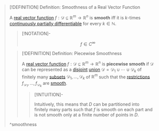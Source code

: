 >[!DEFINITION] Definition: Smoothness of a Real Vector Function
>
>A [real vector function](../../Functions%20of%20the%20Real%20Numbers.md) $f: \mathcal{D} \subseteq \mathbb{R}^m \to \mathbb{R}^n$ is **smooth** iff it is $k$-times [continuously partially differentiable](Partial%20Derivatives%20of%20Real%20Vector%20Functions.md) for every $k \in \mathbb{N}$.
>
>>[!NOTATION]-
>>
>>$$
>>f \in C^\infty
>>$$
>>
>
>>[!DEFINITION] Definition: Piecewise Smoothness
>>
>>A [real vector function](../../Functions%20of%20the%20Real%20Numbers.md) $f: \mathcal{D} \subseteq \mathbb{R}^m \to \mathbb{R}^n$ is **piecewise smooth** if $\mathcal{D}$ can be represented as a [disjoint](../../../../../Set%20Theory/Disjoint%20Sets.md) [union](../../../../Set%20Theory/Set%20Operations.md) $\mathcal{D} = \mathcal{D}_1 \cup \cdots \cup \mathcal{D}_k$ of finitely many [subsets](../../../../Set%20Theory/Sets.md) $\mathcal{D}_1, \dotsc, \mathcal{D}_k$ of $\mathbb{R}^m$ such that the [restrictions](../../../Functions/Functions.md) $f_{\mathcal{D}_1}, \dotsc, f_{\mathcal{D}_k}$ are [smooth](Smoothness%20of%20Real%20Vector%20Functions.md).
>>
>>>[!INTUITION]-
>>>
>>>Intuitively, this means that $D$ can be partitioned into finitely many parts such that $f$ is smooth on each part and is not smooth only at a finite number of points in $D$.
>>>
>>
>
>^smoothness
>
